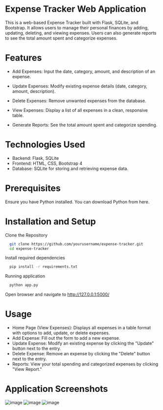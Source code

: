# Expense Tracker Web Application
This is a web-based Expense Tracker built with Flask, SQLite, and Bootstrap. It allows users to manage their personal finances by adding, updating, deleting, and viewing expenses. Users can also generate reports to see the total amount spent and categorize expenses.

# Features
- Add Expenses: Input the date, category, amount, and description of an expense.

- Update Expenses: Modify existing expense details (date, category, amount, description).

- Delete Expenses: Remove unwanted expenses from the database.

- View Expenses: Display a list of all expenses in a clean, responsive table.

- Generate Reports: See the total amount spent and categorize spending.

# Technologies Used
- Backend: Flask, SQLite
- Frontend: HTML, CSS, Bootstrap 4
- Database: SQLite for storing and retrieving expense data.

# Prerequisites
Ensure you have Python installed. You can download Python from here.

# Installation and Setup
Clone the Repository
```bash
  git clone https://github.com/yourusername/expense-tracker.git
  cd expense-tracker
```
Install required dependencies
```bash
  pip install -r requirements.txt
```
Running application
```bash
  python app.py
```
Open browser and navigate to http://127.0.0.1:5000/

# Usage
- Home Page (View Expenses): Displays all expenses in a table format with options to add, update, or delete expenses.
- Add Expense: Fill out the form to add a new expense.
- Update Expense: Modify an existing expense by clicking the "Update" button next to the entry.
- Delete Expense: Remove an expense by clicking the "Delete" button next to the entry.
- Reports: View your total spending and categorized expenses by clicking "View Report."

# Application Screenshots
![image](https://github.com/user-attachments/assets/bed8321f-4c86-46f0-b137-e2678ee63afc)
![image](https://github.com/user-attachments/assets/c10c3ef0-dc0e-49f4-9321-e35cc36ad0db)
![image](https://github.com/user-attachments/assets/2746f1b6-7506-4be2-91c1-b3704d1f6326)
